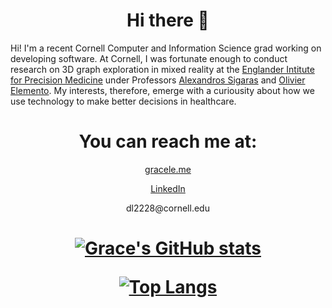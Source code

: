 <h1 align="center">
Hi there 👋
</h1>

<p align="left">
Hi! I'm a recent Cornell Computer and Information Science grad working on developing software. At Cornell, I was fortunate enough to conduct research on 3D graph exploration in mixed reality at the <a href="https://eipm.weill.cornell.edu/">Englander Intitute for Precision Medicine</a> under Professors  <a href="https://eipm.weill.cornell.edu/team/alex-sigaras/">Alexandros Sigaras</a> and <a href="https://eipm.weill.cornell.edu/team/olivier-elemento-3/">Olivier Elemento</a>. My interests, therefore, emerge with a curiousity about how we use technology to make better decisions in healthcare.
</p>

<h1 align="center">
You can reach me at:
</h1>

<p align="center">
  <a href="https://www.gracele.me/">gracele.me</a>   
 </p>
 
 <p align="center">
  <a href="https://www.linkedin.com/in/grace-le-536139100/">LinkedIn</a>   
 </p>
 
  <p align="center">
  dl2228@cornell.edu
 </p>

 
<h1 align="center">


[![Grace's GitHub stats](https://github-readme-stats.vercel.app/api?username=lpqdao)](https://github.com/lpqdao/github-readme-stats)


[![Top Langs](https://github-readme-stats.vercel.app/api/top-langs/?username=lpqdao)](https://github.com/lpqdao/github-readme-stats)

</h1>
<!--
**lpqdao/lpqdao** is a ✨ _special_ ✨ repository because its `README.md` (this file) appears on your GitHub profile.

Here are some ideas to get you started:

- 🔭 I’m currently working on ...
- 🌱 I’m currently learning ...
- 👯 I’m looking to collaborate on ...
- 🤔 I’m looking for help with ...
- 💬 Ask me about ...
- 📫 How to reach me: ...
- 😄 Pronouns: ...
- ⚡ Fun fact: ...
-->
